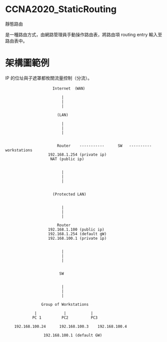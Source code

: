 # CCNA2020_StaticRouting
靜態路由

是一種路由方式，由網路管理員手動操作路由表，將路由項 routing entry 輸入至路由表中。

# 架構圖範例

IP 的位址與子遮罩都攸關流量控制（分流）。



                         Internet （WAN）
                         
                             |
                             |
                             |
                           
                           (LAN)
                           
                             |
                             |
                             |
                           
                             
                           Router    -----------      SW   ----------   workstations
                       192.168.1.254 (private ip)
                        NAT (public ip)
                            
                              
                             |
                             |
                             |
                             
                             
                         (Protected LAN)
                           
                             
                             |
                             |
                             |
                             
                           Router
                       192.168.1.100 (public ip)
                       192.168.1.254 (default gW)
                       192.168.100.1 (private ip)
                       
                       
                             |
                             |
                             |
                             
                             
                            SW
                       
                            
                             |
                             |
                             |
                             
                    Group of Workstations
                    
                 |            |           |
                PC 1         PC2          PC3
              
        192.168.100.24      192.168.100.3    192.168.100.4             
                             
                     192.168.100.1 (default GW)
